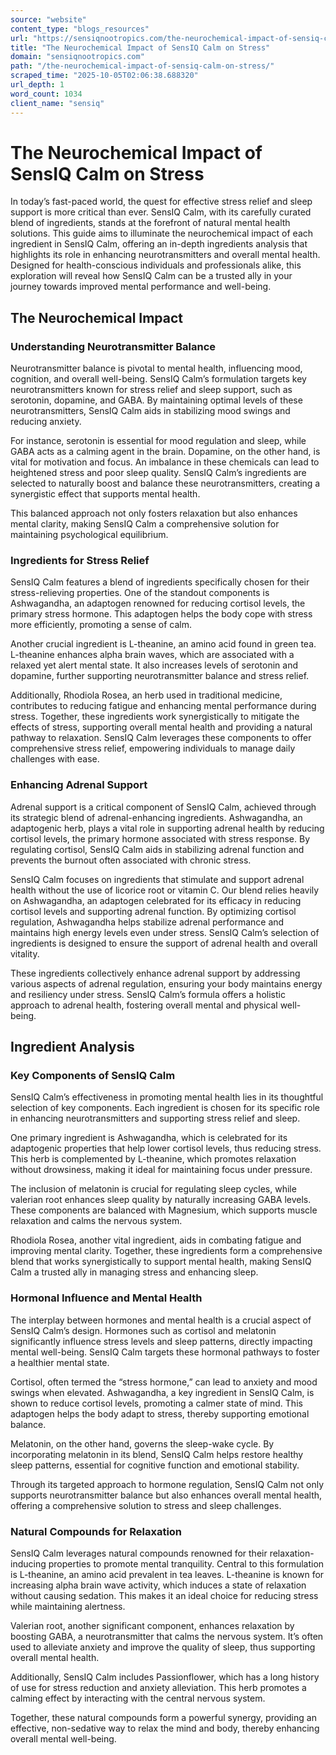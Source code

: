 ```yaml
---
source: "website"
content_type: "blogs_resources"
url: "https://sensiqnootropics.com/the-neurochemical-impact-of-sensiq-calm-on-stress/"
title: "The Neurochemical Impact of SensIQ Calm on Stress"
domain: "sensiqnootropics.com"
path: "/the-neurochemical-impact-of-sensiq-calm-on-stress/"
scraped_time: "2025-10-05T02:06:38.688320"
url_depth: 1
word_count: 1034
client_name: "sensiq"
---
```


# The Neurochemical Impact of SensIQ Calm on Stress

In today’s fast-paced world, the quest for effective stress relief and sleep support is more critical than ever. SensIQ Calm, with its carefully curated blend of ingredients, stands at the forefront of natural mental health solutions. This guide aims to illuminate the neurochemical impact of each ingredient in SensIQ Calm, offering an in-depth ingredients analysis that highlights its role in enhancing neurotransmitters and overall mental health. Designed for health-conscious individuals and professionals alike, this exploration will reveal how SensIQ Calm can be a trusted ally in your journey towards improved mental performance and well-being.

## The Neurochemical Impact

### Understanding Neurotransmitter Balance

Neurotransmitter balance is pivotal to mental health, influencing mood, cognition, and overall well-being. SensIQ Calm’s formulation targets key neurotransmitters known for stress relief and sleep support, such as serotonin, dopamine, and GABA. By maintaining optimal levels of these neurotransmitters, SensIQ Calm aids in stabilizing mood swings and reducing anxiety.

For instance, serotonin is essential for mood regulation and sleep, while GABA acts as a calming agent in the brain. Dopamine, on the other hand, is vital for motivation and focus. An imbalance in these chemicals can lead to heightened stress and poor sleep quality. SensIQ Calm’s ingredients are selected to naturally boost and balance these neurotransmitters, creating a synergistic effect that supports mental health.

This balanced approach not only fosters relaxation but also enhances mental clarity, making SensIQ Calm a comprehensive solution for maintaining psychological equilibrium.

### Ingredients for Stress Relief

SensIQ Calm features a blend of ingredients specifically chosen for their stress-relieving properties. One of the standout components is Ashwagandha, an adaptogen renowned for reducing cortisol levels, the primary stress hormone. This adaptogen helps the body cope with stress more efficiently, promoting a sense of calm.

Another crucial ingredient is L-theanine, an amino acid found in green tea. L-theanine enhances alpha brain waves, which are associated with a relaxed yet alert mental state. It also increases levels of serotonin and dopamine, further supporting neurotransmitter balance and stress relief.

Additionally, Rhodiola Rosea, an herb used in traditional medicine, contributes to reducing fatigue and enhancing mental performance during stress. Together, these ingredients work synergistically to mitigate the effects of stress, supporting overall mental health and providing a natural pathway to relaxation. SensIQ Calm leverages these components to offer comprehensive stress relief, empowering individuals to manage daily challenges with ease.

### Enhancing Adrenal Support

Adrenal support is a critical component of SensIQ Calm, achieved through its strategic blend of adrenal-enhancing ingredients. Ashwagandha, an adaptogenic herb, plays a vital role in supporting adrenal health by reducing cortisol levels, the primary hormone associated with stress response. By regulating cortisol, SensIQ Calm aids in stabilizing adrenal function and prevents the burnout often associated with chronic stress.

SensIQ Calm focuses on ingredients that stimulate and support adrenal health without the use of licorice root or vitamin C. Our blend relies heavily on Ashwagandha, an adaptogen celebrated for its efficacy in reducing cortisol levels and supporting adrenal function. By optimizing cortisol regulation, Ashwagandha helps stabilize adrenal performance and maintains high energy levels even under stress. SensIQ Calm’s selection of ingredients is designed to ensure the support of adrenal health and overall vitality.

These ingredients collectively enhance adrenal support by addressing various aspects of adrenal regulation, ensuring your body maintains energy and resiliency under stress. SensIQ Calm’s formula offers a holistic approach to adrenal health, fostering overall mental and physical well-being.

## Ingredient Analysis

### Key Components of SensIQ Calm

SensIQ Calm’s effectiveness in promoting mental health lies in its thoughtful selection of key components. Each ingredient is chosen for its specific role in enhancing neurotransmitters and supporting stress relief and sleep.

One primary ingredient is Ashwagandha, which is celebrated for its adaptogenic properties that help lower cortisol levels, thus reducing stress. This herb is complemented by L-theanine, which promotes relaxation without drowsiness, making it ideal for maintaining focus under pressure.

The inclusion of melatonin is crucial for regulating sleep cycles, while valerian root enhances sleep quality by naturally increasing GABA levels. These components are balanced with Magnesium, which supports muscle relaxation and calms the nervous system.

Rhodiola Rosea, another vital ingredient, aids in combating fatigue and improving mental clarity. Together, these ingredients form a comprehensive blend that works synergistically to support mental health, making SensIQ Calm a trusted ally in managing stress and enhancing sleep.

### Hormonal Influence and Mental Health

The interplay between hormones and mental health is a crucial aspect of SensIQ Calm’s design. Hormones such as cortisol and melatonin significantly influence stress levels and sleep patterns, directly impacting mental well-being. SensIQ Calm targets these hormonal pathways to foster a healthier mental state.

Cortisol, often termed the “stress hormone,” can lead to anxiety and mood swings when elevated. Ashwagandha, a key ingredient in SensIQ Calm, is shown to reduce cortisol levels, promoting a calmer state of mind. This adaptogen helps the body adapt to stress, thereby supporting emotional balance.

Melatonin, on the other hand, governs the sleep-wake cycle. By incorporating melatonin in its blend, SensIQ Calm helps restore healthy sleep patterns, essential for cognitive function and emotional stability.

Through its targeted approach to hormone regulation, SensIQ Calm not only supports neurotransmitter balance but also enhances overall mental health, offering a comprehensive solution to stress and sleep challenges.

### Natural Compounds for Relaxation

SensIQ Calm leverages natural compounds renowned for their relaxation-inducing properties to promote mental tranquility. Central to this formulation is L-theanine, an amino acid prevalent in tea leaves. L-theanine is known for increasing alpha brain wave activity, which induces a state of relaxation without causing sedation. This makes it an ideal choice for reducing stress while maintaining alertness.

Valerian root, another significant component, enhances relaxation by boosting GABA, a neurotransmitter that calms the nervous system. It’s often used to alleviate anxiety and improve the quality of sleep, thus supporting overall mental health.

Additionally, SensIQ Calm includes Passionflower, which has a long history of use for stress reduction and anxiety alleviation. This herb promotes a calming effect by interacting with the central nervous system.

Together, these natural compounds form a powerful synergy, providing an effective, non-sedative way to relax the mind and body, thereby enhancing overall mental well-being.
